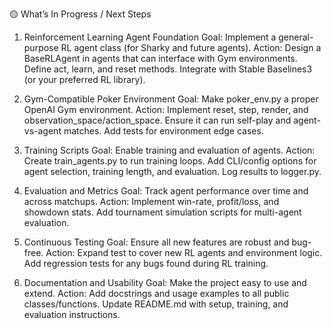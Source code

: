 🟡 What’s In Progress / Next Steps

1. Reinforcement Learning Agent Foundation
Goal: Implement a general-purpose RL agent class (for Sharky and future agents).
Action:
Design a BaseRLAgent in agents that can interface with Gym environments.
Define act, learn, and reset methods.
Integrate with Stable Baselines3 (or your preferred RL library).

2. Gym-Compatible Poker Environment
Goal: Make poker_env.py a proper OpenAI Gym environment.
Action:
Implement reset, step, render, and observation_space/action_space.
Ensure it can run self-play and agent-vs-agent matches.
Add tests for environment edge cases.

3. Training Scripts
Goal: Enable training and evaluation of agents.
Action:
Create train_agents.py to run training loops.
Add CLI/config options for agent selection, training length, and evaluation.
Log results to logger.py.

4. Evaluation and Metrics
Goal: Track agent performance over time and across matchups.
Action:
Implement win-rate, profit/loss, and showdown stats.
Add tournament simulation scripts for multi-agent evaluation.

5. Continuous Testing
Goal: Ensure all new features are robust and bug-free.
Action:
Expand test to cover new RL agents and environment logic.
Add regression tests for any bugs found during RL training.

6. Documentation and Usability
Goal: Make the project easy to use and extend.
Action:
Add docstrings and usage examples to all public classes/functions.
Update README.md with setup, training, and evaluation instructions.